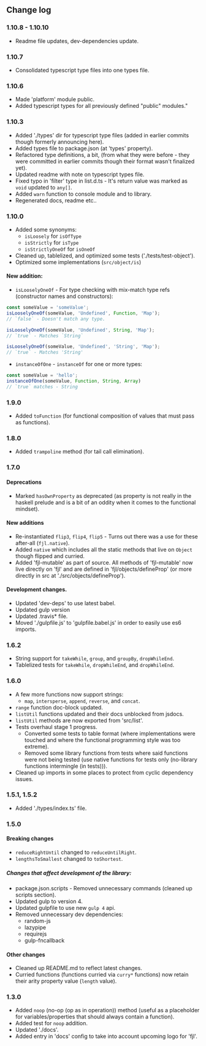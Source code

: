 ## Change log
### 1.10.8 - 1.10.10
- Readme file updates, dev-dependencies update.

### 1.10.7
- Consolidated typescript type files into one types file.

### 1.10.6
- Made 'platform' module public.
- Added typescript types for all previously defined "public" modules."

### 1.10.3
- Added './types' dir for typescript type files (added in earlier commits though formerly announcing here).
- Added types file to package.json (at 'types' property).
- Refactored type definitions, a bit, (from what they were before - they were committed in earlier commits though their 
format wasn't finalized yet).
- Updated readme with note on typescript types file.
- Fixed typo in 'filter' type in list.d.ts - It's return value was marked as `void` updated to `any[]`.
- Added `warn` function to console module and to library.
- Regenerated docs, readme etc..

### 1.10.0
- Added some synonyms:
  - `isLoosely` for `isOfType`
  - `isStrictly` for `isType`
  - `isStrictlyOneOf` for `isOneOf`
- Cleaned up, tablelized, and optimized some tests ('./tests/test-object').
- Optimized some implementations (`src/object/is`)

#### New addition:  
  - `isLooselyOneOf` - For type checking with mix-match
  type refs (constructor names and constructors):
  ```javascript
  const someValue = 'someValue';
  isLooselyOneOf(someValue, 'Undefined', Function, 'Map'); 
  // `false` - Doesn't match any type.
  
  isLooselyOneOf(someValue, 'Undefined', String, 'Map'); 
  // `true` - Matches `String`
  
  isLooselyOneOf(someValue, 'Undefined', 'String', 'Map'); 
  // `true` - Matches 'String'
  ```
  - `instanceOfOne` - `instanceOf` for one or more types:
  ```javascript
  const someValue = 'hello';
  instanceOfOne(someValue, Function, String, Array)
  // `true` matches - String
  ```
  
### 1.9.0
- Added `toFunction` (for functional composition of values that must pass as functions).

### 1.8.0 
- Added `trampoline` method (for tail call elimination).

### 1.7.0
#### Deprecations
- Marked `hasOwnProperty` as deprecated (as property
 is not really in the haskell prelude and is a bit
 of an oddity when it comes to the functional mindset).
 
#### New additions
- Re-instantiated `flip3`, `flip4`, `flip5` - Turns out there was a use for these after-all (`fjl.native`).
- Added `native` which includes all the 
static methods that live on `Object` though
flipped and curried.
- Added 'fjl-mutable' as part of source.  All methods of 'fjl-mutable' now
live directly on 'fjl' and are defined in 'fjl/objects/defineProp' (or more directly in src at './src/objects/defineProp').

#### Development changes.
- Updated  'dev-deps' to use latest babel.
- Updated gulp version
- Updated .travis* file.
- Moved './gulpfile.js' to 'gulpfile.babel.js'  in order to easily use es6 imports.

### 1.6.2
- String support for `takeWhile`, `group`, and `groupBy`, `dropWhileEnd`.
- Tablelized tests for `takeWhile`, `dropWhileEnd`, and `dropWhileEnd`.

### 1.6.0
- A few more functions now support strings:
    - `map`, `intersperse`, `append`, `reverse`, and `concat`.
- `range` function doc-block updated.
- `listUtil` functions updated and their docs unblocked from jsdocs.
- `listUtil` methods are now exported from 'src/list'.
- Tests overhaul stage 1 progress.  
    - Converted some tests to table format (where implementations were touched and 
        where the functional programming style was too extreme).
    - Removed some library functions from tests where said functions were not being tested (use native functions for tests only (no-library functions intermingle (in tests))).
- Cleaned up imports in some places to protect from cyclic dependency issues.

### 1.5.1, 1.5.2
- Added './types/index.ts' file.

### 1.5.0
#### Breaking changes
- `reduceRightUntil` changed to `reduceUntilRight`.
- `lengthsToSmallest` changed to `toShortest`.

##### Changes that affect development of the library:
- package.json.scripts - Removed unnecessary commands (cleaned up scripts section).
- Updated gulp to version 4.
- Updated gulpfile to use new `gulp 4` api.
- Removed unnecessary dev dependencies:
    - random-js
    - lazypipe
    - requirejs
    - gulp-fncallback

#### Other changes
- Cleaned up README.md to reflect latest changes.
- Curried functions (functions curried via `curry*` functions) now retain their arity property value (`length` value).

### 1.3.0
- Added `noop` (no-op (op as in operation)) method (useful as a placeholder for variables/properties that should always contain a function).
- Added test for `noop` addition.
- Updated './docs'.
- Added entry in 'docs' config to take into account upcoming logo for 'fjl'.

